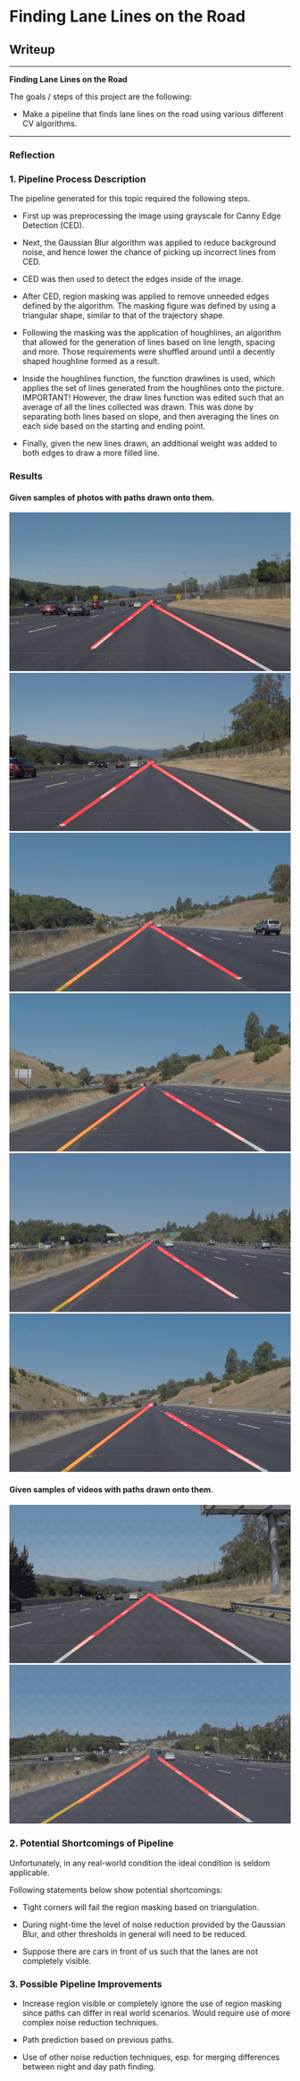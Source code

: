 # **Finding Lane Lines on the Road**

## Writeup
---

**Finding Lane Lines on the Road**

The goals / steps of this project are the following:
* Make a pipeline that finds lane lines on the road using various different CV algorithms.

[//]: # (Image References)
[image1]: ./examples/grayscale.jpg "Grayscale"

[output_img_0]: ./test_images_output/solidWhiteCurve.jpg "Solid White Curve Output"
[output_img_1]: ./test_images_output/solidwhiteRight.jpg "Solid White Right Output"
[output_img_2]: ./test_images_output/solidYellowCurve.jpg "SYCJ"
[output_img_3]: ./test_images_output/solidYellowCurve2.jpg "SYCJ2"
[output_img_4]: ./test_images_output/solidYellowLeft.jpg "SYCJ3"
[output_img_5]: ./test_images_output/whiteCarLaneSwitch.jpg "SYCJ4"

[output_gif_0]: ./test_videos_output/gif/solidWhiteRight.gif "SWRG"

[output_gif_1]: ./test_videos_output/gif/solidYellowLeft.gif "SYLG"

---

### Reflection

### 1. Pipeline Process Description

The pipeline generated for this topic required the following steps.

- First up was preprocessing the image using  grayscale for Canny Edge Detection (CED). 

- Next, the Gaussian Blur algorithm was applied to reduce background noise, and hence lower the chance of picking up incorrect lines from CED. 

- CED was then used to detect the edges inside of the image. 

- After CED, region masking was applied to remove unneeded edges defined by the algorithm. The masking figure was defined by using a triangular shape, similar to that of the trajectory shape.

- Following the masking was the application of houghlines, an algorithm that allowed for the generation of lines based on line length, spacing and more. Those requirements were shuffled around until a decently shaped houghline formed as a result.

- Inside the houghlines function, the function drawlines is used, which applies the set of lines generated from the houghlines onto the picture. IMPORTANT! However, the draw lines function was edited such that an average of all the lines collected was drawn. This was done by separating both lines based on slope, and then averaging the lines on each side based on the starting and ending point.

- Finally, given the new lines drawn, an additional weight was added to both edges to draw a more filled line.

### Results

#### Given samples of photos with paths drawn onto them.

![alt text][output_img_0]
![alt text][output_img_1]
![alt text][output_img_2]
![alt text][output_img_3]
![alt text][output_img_4]
![alt text][output_img_5]

#### Given samples of videos with paths drawn onto them.

![alt text][output_gif_0]
![alt text][output_gif_1]


### 2. Potential Shortcomings of Pipeline

Unfortunately, in any real-world condition the ideal condition is seldom applicable. 

Following statements below show potential shortcomings:

- Tight corners will fail the region masking based on triangulation. 

- During night-time the level of noise reduction provided by the Gaussian Blur, and other thresholds in general will need to be reduced.

- Suppose there are cars in front of us such that the lanes are not completely visible.


### 3. Possible Pipeline Improvements

- Increase region visible or completely ignore the use of region masking since paths can differ in real world scenarios. Would require use of more complex noise reduction techniques.

- Path prediction based on previous paths.

- Use of other noise reduction techniques, esp. for merging differences between night and day path finding.
